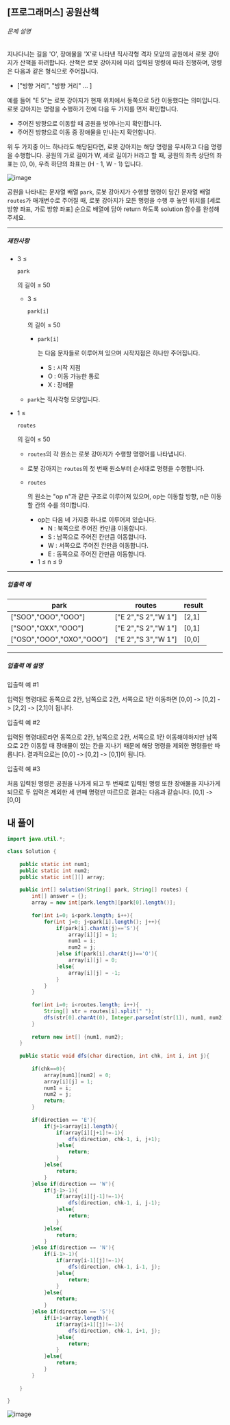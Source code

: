 ## [프로그래머스] 공원산책

###### 문제 설명

지나다니는 길을 'O', 장애물을 'X'로 나타낸 직사각형 격자 모양의 공원에서 로봇 강아지가 산책을 하려합니다. 산책은 로봇 강아지에 미리 입력된 명령에 따라 진행하며, 명령은 다음과 같은 형식으로 주어집니다.

- ["방향 거리", "방향 거리" … ]

예를 들어 "E 5"는 로봇 강아지가 현재 위치에서 동쪽으로 5칸 이동했다는 의미입니다. 로봇 강아지는 명령을 수행하기 전에 다음 두 가지를 먼저 확인합니다.

- 주어진 방향으로 이동할 때 공원을 벗어나는지 확인합니다.
- 주어진 방향으로 이동 중 장애물을 만나는지 확인합니다.

위 두 가지중 어느 하나라도 해당된다면, 로봇 강아지는 해당 명령을 무시하고 다음 명령을 수행합니다.
공원의 가로 길이가 W, 세로 길이가 H라고 할 때, 공원의 좌측 상단의 좌표는 (0, 0), 우측 하단의 좌표는 (H - 1, W - 1) 입니다.

![image](https://user-images.githubusercontent.com/62426665/217702316-1bd5d3ba-c1d7-4133-bfb5-36bdc85a08ba.png)

공원을 나타내는 문자열 배열 `park`, 로봇 강아지가 수행할 명령이 담긴 문자열 배열 `routes`가 매개변수로 주어질 때, 로봇 강아지가 모든 명령을 수행 후 놓인 위치를 [세로 방향 좌표, 가로 방향 좌표] 순으로 배열에 담아 return 하도록 solution 함수를 완성해주세요.

------

##### 제한사항

- 3 ≤

   

  ```
  park
  ```

  의 길이 ≤ 50

  - 3 ≤

     

    ```
    park[i]
    ```

    의 길이 ≤ 50

    - ```
      park[i]
      ```

      는 다음 문자들로 이루어져 있으며 시작지점은 하나만 주어집니다.

      - S : 시작 지점
      - O : 이동 가능한 통로
      - X : 장애물

  - `park`는 직사각형 모양입니다.

- 1 ≤

   

  ```
  routes
  ```

  의 길이 ≤ 50

  - `routes`의 각 원소는 로봇 강아지가 수행할 명령어를 나타냅니다.

  - 로봇 강아지는 `routes`의 첫 번째 원소부터 순서대로 명령을 수행합니다.

  - ```
    routes
    ```

    의 원소는 "op n"과 같은 구조로 이루어져 있으며, op는 이동할 방향, n은 이동할 칸의 수를 의미합니다.

    - op는 다음 네 가지중 하나로 이루어져 있습니다.
      - N : 북쪽으로 주어진 칸만큼 이동합니다.
      - S : 남쪽으로 주어진 칸만큼 이동합니다.
      - W : 서쪽으로 주어진 칸만큼 이동합니다.
      - E : 동쪽으로 주어진 칸만큼 이동합니다.
    - 1 ≤ n ≤ 9

------

##### 입출력 예

| park                      | routes              | result |
| ------------------------- | ------------------- | ------ |
| ["SOO","OOO","OOO"]       | ["E 2","S 2","W 1"] | [2,1]  |
| ["SOO","OXX","OOO"]       | ["E 2","S 2","W 1"] | [0,1]  |
| ["OSO","OOO","OXO","OOO"] | ["E 2","S 3","W 1"] | [0,0]  |

------

##### 입출력 예 설명

입출력 예 #1

입력된 명령대로 동쪽으로 2칸, 남쪽으로 2칸, 서쪽으로 1칸 이동하면 [0,0] -> [0,2] -> [2,2] -> [2,1]이 됩니다.

입출력 예 #2

입력된 명령대로라면 동쪽으로 2칸, 남쪽으로 2칸, 서쪽으로 1칸 이동해야하지만 남쪽으로 2칸 이동할 때 장애물이 있는 칸을 지나기 때문에 해당 명령을 제외한 명령들만 따릅니다. 결과적으로는 [0,0] -> [0,2] -> [0,1]이 됩니다.

입출력 예 #3

처음 입력된 명령은 공원을 나가게 되고 두 번째로 입력된 명령 또한 장애물을 지나가게 되므로 두 입력은 제외한 세 번째 명령만 따르므로 결과는 다음과 같습니다. [0,1] -> [0,0]

## 내 풀이

```java
import java.util.*;

class Solution {
    
    public static int num1;
    public static int num2;
    public static int[][] array;
    
    public int[] solution(String[] park, String[] routes) {
        int[] answer = {};
        array = new int[park.length][park[0].length()];
        
        for(int i=0; i<park.length; i++){
            for(int j=0; j<park[i].length(); j++){
                if(park[i].charAt(j)=='S'){
                    array[i][j] = 1;
                    num1 = i;
                    num2 = j;
                }else if(park[i].charAt(j)=='O'){
                    array[i][j] = 0;
                }else{
                    array[i][j] = -1;
                }
            }
        }
        
        for(int i=0; i<routes.length; i++){
            String[] str = routes[i].split(" ");
            dfs(str[0].charAt(0), Integer.parseInt(str[1]), num1, num2);
        }
        
        return new int[] {num1, num2};
    }
    
    public static void dfs(char direction, int chk, int i, int j){
        
        if(chk==0){
            array[num1][num2] = 0;
            array[i][j] = 1;
            num1 = i;
            num2 = j;
            return;
        }
        
        if(direction == 'E'){
            if(j+1<array[i].length){
                if(array[i][j+1]!=-1){
                    dfs(direction, chk-1, i, j+1);
                }else{
                    return;
                }
            }else{
                return;
            }
        }else if(direction == 'W'){
            if(j-1>-1){
                if(array[i][j-1]!=-1){
                    dfs(direction, chk-1, i, j-1);
                }else{
                    return;
                }
            }else{
                return;
            }
        }else if(direction == 'N'){
            if(i-1>-1){
                if(array[i-1][j]!=-1){
                    dfs(direction, chk-1, i-1, j);
                }else{
                    return;
                }
            }else{
                return;
            }
        }else if(direction == 'S'){
            if(i+1<array.length){
                if(array[i+1][j]!=-1){
                    dfs(direction, chk-1, i+1, j);
                }else{
                    return;
                }
            }else{
                return;
            }
        }
        
    }
    
}
```

![image](https://github.com/crimsorry/JAVA_coding_test/assets/31988854/4291f5cb-115d-436c-91f2-e2d042f23d78)
